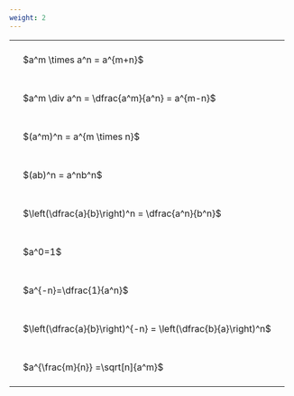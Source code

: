 ```yaml
---
weight: 2
---
```


<style type="text/css">
#T_46f7f th.col_heading {
  text-align: left;
  font-size: 1em;
}
#T_46f7f td {
  text-align: left;
  font-size: 1em;
  padding: 1.5em;
}
</style>
<table id="T_46f7f">
  <thead>
  </thead>
  <tbody>
    <tr>
      <td id="T_46f7f_row0_col0" class="data row0 col0" >$a^m \times a^n = a^{m+n}$</td>
    </tr>
    <tr>
      <td id="T_46f7f_row1_col0" class="data row1 col0" >$a^m \div a^n = \dfrac{a^m}{a^n} = a^{m-n}$</td>
    </tr>
    <tr>
      <td id="T_46f7f_row2_col0" class="data row2 col0" >$(a^m)^n = a^{m \times n}$</td>
    </tr>
    <tr>
      <td id="T_46f7f_row3_col0" class="data row3 col0" >$(ab)^n = a^nb^n$</td>
    </tr>
    <tr>
      <td id="T_46f7f_row4_col0" class="data row4 col0" >$\left(\dfrac{a}{b}\right)^n = \dfrac{a^n}{b^n}$</td>
    </tr>
    <tr>
      <td id="T_46f7f_row5_col0" class="data row5 col0" >$a^0=1$</td>
    </tr>
    <tr>
      <td id="T_46f7f_row6_col0" class="data row6 col0" >$a^{-n}=\dfrac{1}{a^n}$</td>
    </tr>
    <tr>
      <td id="T_46f7f_row7_col0" class="data row7 col0" >$\left(\dfrac{a}{b}\right)^{-n} = \left(\dfrac{b}{a}\right)^n$</td>
    </tr>
    <tr>
      <td id="T_46f7f_row8_col0" class="data row8 col0" >$a^{\frac{m}{n}} =\sqrt[n]{a^m}$</td>
    </tr>
  </tbody>
</table>
